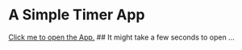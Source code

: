 
# A Simple Timer App

[Click me to open the App.](http://damp-waters-76742.herokuapp.com) ## It might take a few seconds to open ...
